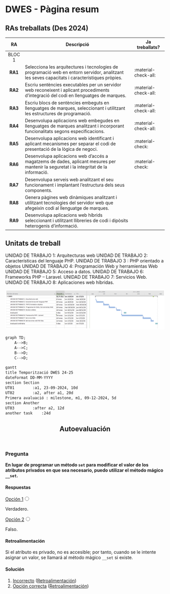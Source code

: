 # DWES - Pàgina resum

## RAs treballats (Des 2024)

|     RA      | Descripció                                                                                                                                    | Ja treballats?       |
|:-----------:|-----------------------------------------------------------------------------------------------------------------------------------------------|----------------------|
|   BLOC 1    |||
| **__RA1__** | Selecciona les arquitectures i tecnologies de programació web en entorn servidor, analitzant les seves capacitats i característiques pròpies. | :material-check-all: |
| **__RA2__** | Escriu sentències executables per un servidor web reconeixent i aplicant procediments d’integració del codi en llenguatges de marques.        | :material-check-all: |
| **__RA3__** | Escriu blocs de sentències embeguts en llenguatges de marques, seleccionant i utilitzant les estructures de programació.                      | :material-check-all: |
| **__RA4__** | Desenvolupa aplicacions web embegudes en llenguatges de marques analitzant i incorporant funcionalitats segons especificacions.               | :material-check-all: |
| **__RA5__** | Desenvolupa aplicacions web identificant i aplicant mecanismes per separar el codi de presentació de la lògica de negoci.| :material-check:     |
| **__RA6__** | Desenvolupa aplicacions web d’accés a magatzems de dades, aplicant mesures per mantenir la seguretat i la integritat de la informació.        | :material-check:     |
| **__RA7__** | Desenvolupa serveis web analitzant el seu funcionament i implantant l’estructura dels seus components.                                        |                      |
| **__RA8__** | Genera pàgines web dinàmiques analitzant i utilitzant tecnologies del servidor web que afegeixin codi al llenguatge de marques.               |                      |
| **__RA9__** | Desenvolupa aplicacions web híbrids seleccionant i utilitzant llibreries de codi i dipòsits heterogenis d’informació.                         |                      |

## Unitats de treball
UNIDAD DE TRABAJO 1: Arquitecturas web
UNIDAD DE TRABAJO 2:  Características del lenguaje PHP.
UNIDAD DE TRABAJO 3 : PHP  orientado a objetos
UNIDAD DE TRABAJO 4: Programación Web y herramientas Web
UNIDAD DE TRABAJO 5: Acceso a datos.
UNIDAD DE TRABAJO 6: Frameworks PHP – Laravel.
UNIDAD DE TRABAJO 7: Servicios Web.
UNIDAD DE TRABAJO 8: Aplicaciones web híbridas. 

![DWES_planificacio.png](..%2F..%2Fimatges%2FDWES_planificacio.png)

``` mermaid
graph TD;
    A-->B;
    A-->C;
    B-->D;
    C-->D;
```

``` mermaid
gantt
title Temporització DWES 24-25
dateFormat DD-MM-YYYY
section Section
UT01        :a1, 23-09-2024, 10d
UT02        :a2, after a1, 20d
Primera avaluació : milestone, m1, 09-12-2024, 5d
section Another
UT03        :after a2, 12d
another task    :24d
```

<article class="iDevice_wrapper EleccionmultiplefpdIdevice em_iDevice" id="id13-4">
<div class="iDevice emphasis_autoevaluacionfpd">
<header class="iDevice_header" style="background-image:url(icon_autoevaluacionfpd.gif)"><h2 class="iDeviceTitle">Autoevaluación</h2></header>
<div class="iDevice_inner">
<div class="iDevice_content_wrapper">
<section class="question">
<form name="multi-choice-form-13_60" action="#" onsubmit="return false" class="activity-form">
<h1 class="js-sr-av">Pregunta</h1>
<div id="taquestion13_60" class="block question iDevice_content">
<strong>En lugar de programar un método <code>set</code> para modificar el valor de los atributos privados en que sea necesario, puedo utilizar el método mágico <code>__set</code>.</strong>

</div>
<section class="iDevice_answers">
<h1 class="js-sr-av">Respuestas</h1>
<section class="iDevice_answer">
<p class="iDevice_answer-field js-required">
<label for="i13_63" class="sr-av"><a href="#answer-13_63">Opción 1</a></label><input type="radio" name="option13_60" id="i13_63" class="exe-radio-option exe-radio-option-0-2-13_60-multi">
</p>
<div class="iDevice_answer-content" id="answer-13_63"><div id="taans13_63" class="block iDevice_content">
Verdadero.

</div>
</div>
</section>
<section class="iDevice_answer">
<p class="iDevice_answer-field js-required">
<label for="i13_99" class="sr-av"><a href="#answer-13_99">Opción 2</a></label><input type="radio" name="option13_60" id="i13_99" class="exe-radio-option exe-radio-option-1-2-13_60-multi">
</p>
<div class="iDevice_answer-content" id="answer-13_99"><div id="taans13_99" class="block iDevice_content">
Falso.

</div>
</div>
</section>
</section>
<section class="iDevice_feedbacks js-feedback" role="status">
<h1 class="js-sr-av">Retroalimentación</h1>
<section id="sa0b13_60" class="feedback js-hidden" style="display: none;">
<div id="taf13_63" class=" iDevice_content">
Sí, pero tendrías que comprobar el nombre del atributo usado y asignar el valor al adecuado.

</div>
</section>
<section id="sa1b13_60" class="feedback js-hidden" style="display: block;">
<div id="taf13_99" class=" iDevice_content">
Si el atributo es privado, no es accesible; por tanto, cuando se le intente asignar un valor, se llamará al método mágico <code>__set</code> si existe.

</div>
</section>
</section>
</form>
<section class="iDevice_solution feedback js-hidden">
<h1>Solución</h1>
<ol>
<li><a href="#answer-13_63">Incorrecto</a><span> (<a href="#sa0b13_60">Retroalimentación</a>)</span></li>
<li><a href="#answer-13_99">Opción correcta</a><span> (<a href="#sa1b13_60">Retroalimentación</a>)</span></li>
</ol>
</section>
</section>
</div>
</div>
</div>
</article>
